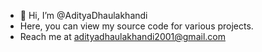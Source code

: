 - 👋 Hi, I’m @AdityaDhaulakhandi
-  Here, you can view my source code for various projects.
- Reach me at adityadhaulakhandi2001@gmail.com
<!---
AdityaDhaulakhandi/AdityaDhaulakhandi is a ✨ special ✨ repository because its `README.md` (this file) appears on your GitHub profile.
You can click the Preview link to take a look at your changes.
--->
